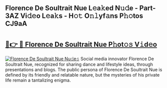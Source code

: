 ## Florence De Soultrait Nue L𝚎a𝚔ed N𝚞𝚍e - Part-3AZ Vi𝚍𝚎o L𝚎a𝚔s - H𝚘𝚝 O𝚗𝚕yf𝚊ns P𝚑𝚘tos CJ9aA

# <h2><a href="http://kf27tf.oniu.top/?m=Florence+De+Soultrait+Nue">🔗👉 🔴 Florence De Soultrait Nue P𝚑ot𝚘𝚜 V𝚒d𝚎o</a></h2>

[![Florence De Soultrait Nue Nu𝚍e𝚜](https://i.imgur.com/0qMVB7G.gif)](http://kf27tf.oniu.top/?m=Florence+De+Soultrait+Nue)
Social media innovator Florence De Soultrait Nue, recognized for sharing dance and lifestyle ideas, through presentations and blogs. The public persona of Florence De Soultrait Nue is defined by its friendly and relatable nature, but the mysteries of his private life remain a tantalizing enigma.  
